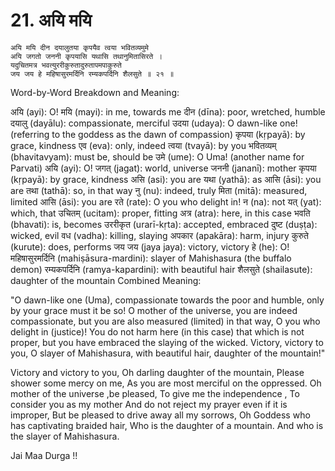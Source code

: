 # 21. अयि मयि 

```
अयि मयि दीन दयालुतया कृपयैव त्वया भवितव्यमुमे
अयि जगतो जननी कृपयासि यथासि तथानुमितासिरते ।
यदुचितमत्र भवत्युररीकुरुतादुरुतापमपाकुरुते
जय जय हे महिषासुरमर्दिनि रम्यकपर्दिनि शैलसुते ॥ २१ ॥
```

Word-by-Word Breakdown and Meaning:

अयि (ayi): O!
मयि (mayi): in me, towards me
दीन (dīna): poor, wretched, humble
दयालु (dayālu): compassionate, merciful
उदया (udaya): O dawn-like one! (referring to the goddess as the dawn of compassion)
कृपया (kṛpayā): by grace, kindness
एव (eva): only, indeed
त्वया (tvayā): by you
भवितव्यम् (bhavitavyam): must be, should be
उमे (ume): O Uma! (another name for Parvati)
अयि (ayi): O!
जगत् (jagat): world, universe
जननी (jananī): mother
कृपया (kṛpayā): by grace, kindness
असि (asi): you are
यथा (yathā): as
आसि (āsi): you are
तथा (tathā): so, in that way
नु (nu): indeed, truly
मिता (mitā): measured, limited
आसि (āsi): you are
रते (rate): O you who delight in!
न (na): not
यत् (yat): which, that
उचितम् (ucitam): proper, fitting
अत्र (atra): here, in this case
भवति (bhavati): is, becomes
उररीकृत (urarī-kṛta): accepted, embraced
दुष्ट (duṣṭa): wicked, evil
वध (vadha): killing, slaying
अपकार (apakāra): harm, injury
कुरुते (kurute): does, performs
जय जय (jaya jaya): victory, victory
हे (he): O!
महिषासुरमर्दिनि (mahiṣāsura-mardini): slayer of Mahishasura (the buffalo demon)
रम्यकपर्दिनि (ramya-kapardini): with beautiful hair
शैलसुते (shailasute): daughter of the mountain
Combined Meaning:

"O dawn-like one (Uma), compassionate towards the poor and humble, only by your grace must it be so! O mother of the universe, you are indeed compassionate, but you are also measured (limited) in that way, O you who delight in (justice)! You do not harm here (in this case) that which is not proper, but you have embraced the slaying of the wicked. Victory, victory to you, O slayer of Mahishasura, with beautiful hair, daughter of the mountain!"

Victory and victory to you,
Oh darling daughter of the mountain,
Please shower some mercy on me,
As you are most merciful on the oppressed.
Oh  mother of the universe ,be pleased,
To give me the independence ,
To consider you as my mother
And do not  reject my prayer even if it is improper,
But be pleased to drive away all my sorrows,
Oh Goddess who has captivating braided hair,
Who is the daughter of a mountain.
And who is the slayer of Mahishasura.

Jai Maa Durga !!
